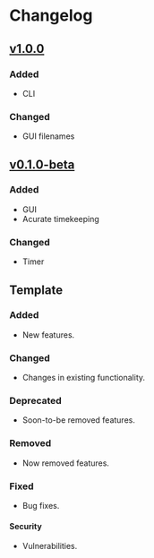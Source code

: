 # Changelog

## [v1.0.0](https://github.com/willtheorangeguy/PyWorkout/releases/tag/v1.0.0)
### Added
- CLI

### Changed 
- GUI filenames

## [v0.1.0-beta](https://github.com/willtheorangeguy/PyWorkout/releases/tag/v0.1.0-beta)
### Added
- GUI
- Acurate timekeeping

### Changed 
- Timer


## Template
### Added 
- New features.

### Changed 
- Changes in existing functionality.

### Deprecated 
- Soon-to-be removed features.

### Removed 
- Now removed features.

### Fixed
- Bug fixes.

#### Security 
- Vulnerabilities.
